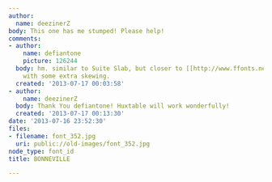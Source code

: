 ```yaml
---
author:
  name: deezinerZ
body: This one has me stumped! Please help!
comments:
- author:
    name: defiantone
    picture: 126244
  body: hm. similar to Suite Slab, but closer to [[http://www.ffonts.net/Huxtable-Regular.font|Huxtable]]
    with some extra skewing.
  created: '2013-07-17 00:03:58'
- author:
    name: deezinerZ
  body: Thank You defiantone! Huxtable will work wonderfully!
  created: '2013-07-17 00:13:30'
date: '2013-07-16 23:52:30'
files:
- filename: font_352.jpg
  uri: public://old-images/font_352.jpg
node_type: font_id
title: BONNEVILLE

---
```

